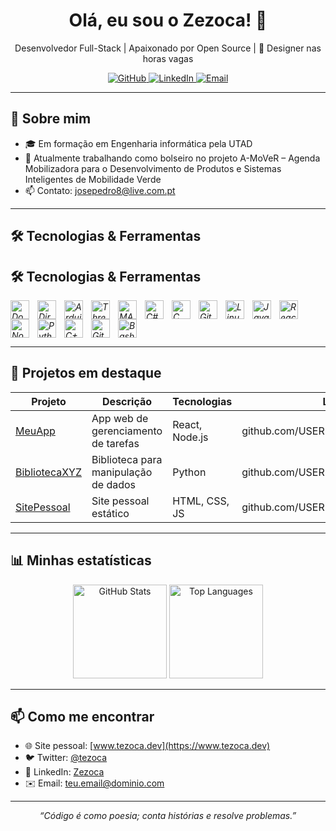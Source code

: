 <!--
  README.md para o teu perfil GitHub
  Substitui os campos entre << >> pelos teus dados
-->

<div align="center">
  <!-- Foto de perfil opcional -->
  <!-- ![avatar](https://github.com/USERNAME.png) -->
  <h1>Olá, eu sou o Zezoca! 👋</h1>
  <p>Desenvolvedor Full-Stack | Apaixonado por Open Source | 🎨 Designer nas horas vagas</p>

  <!-- Badges -->
  <a href="https://github.com/USERNAME">
    <img src="https://img.shields.io/badge/GitHub-@USERNAME-181717?style=flat&logo=github" alt="GitHub">
  </a>
  <a href="https://linkedin.com/in/SEU_LINKEDIN">
    <img src="https://img.shields.io/badge/LinkedIn-Perfil-blue?style=flat&logo=linkedin" alt="LinkedIn">
  </a>
  <a href="mailto:teu.email@dominio.com">
    <img src="https://img.shields.io/badge/Email-teu.email%40dominio.com-c14438?style=flat&logo=gmail" alt="Email">
  </a>
</div>

---

## 🚀 Sobre mim

- 🎓 Em formação em Engenharia informática pela UTAD
- 💼 Atualmente trabalhando como bolseiro no projeto A-MoVeR – Agenda Mobilizadora para o Desenvolvimento de Produtos e Sistemas Inteligentes de Mobilidade Verde
- 📫 Contato: josepedro8@live.com.pt

---

## 🛠️ Tecnologias & Ferramentas

## 🛠️ Tecnologias & Ferramentas

<i>
  <img align="left" alt="Docker" width="30px" style="padding-right:10px;" src="https://cdn.jsdelivr.net/gh/devicons/devicon/icons/docker/docker-original.svg"/>
  <img align="left" alt="Directus" width="30px" style="padding-right:10px;" src="https://cdn.jsdelivr.net/gh/devicons/devicon/icons/directus/directus-plain.svg"/>
  <img align="left" alt="Arduino" width="30px" style="padding-right:10px;" src="https://cdn.jsdelivr.net/gh/devicons/devicon/icons/arduino/arduino-original.svg"/>
  <img align="left" alt="Three.js" width="30px" style="padding-right:10px;" src="https://cdn.jsdelivr.net/gh/devicons/devicon/icons/threejs/threejs-original.svg"/>
  <img align="left" alt="MATLAB" width="30px" style="padding-right:10px;" src="https://cdn.jsdelivr.net/gh/devicons/devicon/icons/matlab/matlab-original.svg"/>
  <img align="left" alt="C#" width="30px" style="padding-right:10px;" src="https://cdn.jsdelivr.net/gh/devicons/devicon/icons/csharp/csharp-original.svg"/>
  <img align="left" alt="C" width="30px" style="padding-right:10px;" src="https://cdn.jsdelivr.net/gh/devicons/devicon/icons/c/c-original.svg"/>
  <img align="left" alt="Git" width="30px" style="padding-right:10px;" src="https://cdn.jsdelivr.net/gh/devicons/devicon/icons/git/git-original.svg"/>
  <img align="left" alt="Linux" width="30px" style="padding-right:10px;" src="https://cdn.jsdelivr.net/gh/devicons/devicon/icons/linux/linux-original.svg"/>
  <img align="left" alt="JavaScript" width="30px" style="padding-right:10px;" src="https://cdn.jsdelivr.net/gh/devicons/devicon/icons/javascript/javascript-plain.svg"/>
  <img align="left" alt="React" width="30px" style="padding-right:10px;" src="https://cdn.jsdelivr.net/gh/devicons/devicon/icons/react/react-original.svg"/>
  <img align="left" alt="Node.js" width="30px" style="padding-right:10px;" src="https://cdn.jsdelivr.net/gh/devicons/devicon/icons/nodejs/nodejs-original.svg"/>
  <img align="left" alt="Python" width="30px" style="padding-right:10px;" src="https://cdn.jsdelivr.net/gh/devicons/devicon/icons/python/python-plain.svg"/>
  <img align="left" alt="C++" width="30px" style="padding-right:10px;" src="https://cdn.jsdelivr.net/gh/devicons/devicon/icons/cplusplus/cplusplus-line.svg"/>
  <img align="left" alt="GitHub" width="30px" style="padding-right:10px;" src="https://cdn.jsdelivr.net/gh/devicons/devicon/icons/github/github-original.svg"/>
  <img align="left" alt="Bash" width="30px" style="padding-right:10px;" src="https://cdn.jsdelivr.net/gh/devicons/devicon/icons/bash/bash-original.svg"/>
</i>
<br clear="both"/>

---

## 📂 Projetos em destaque

| Projeto                       | Descrição                                   | Tecnologias     | Link                     |
|-------------------------------|---------------------------------------------|-----------------|--------------------------|
| [MeuApp](https://github.com/USERNAME/MeuApp)     | App web de gerenciamento de tarefas         | React, Node.js  | github.com/USERNAME/MeuApp |
| [BibliotecaXYZ](https://github.com/USERNAME/BibliotecaXYZ) | Biblioteca para manipulação de dados        | Python          | github.com/USERNAME/BibliotecaXYZ |
| [SitePessoal](https://github.com/USERNAME/SitePessoal) | Site pessoal estático                       | HTML, CSS, JS   | github.com/USERNAME/SitePessoal |

---

## 📊 Minhas estatísticas

<div align="center">
  <!-- GitHub Readme Stats: https://github.com/anuraghazra/github-readme-stats -->
  <img height="150" src="https://github-readme-stats.vercel.app/api?username=USERNAME&show_icons=true&theme=tokyonight" alt="GitHub Stats" />
  <img height="150" src="https://github-readme-stats.vercel.app/api/top-langs/?username=USERNAME&layout=compact&theme=tokyonight" alt="Top Languages" />
</div>

---

## 📫 Como me encontrar

- 🌐 Site pessoal: [www.tezoca.dev](https://www.tezoca.dev)
- 🐦 Twitter: [@tezoca](https://twitter.com/tezoca)
- 💼 LinkedIn: [Zezoca](https://linkedin.com/in/tezoca)
- ✉️ Email: teu.email@dominio.com

---

<p align="center">
  <em>“Código é como poesia; conta histórias e resolve problemas.”</em>
</p>
